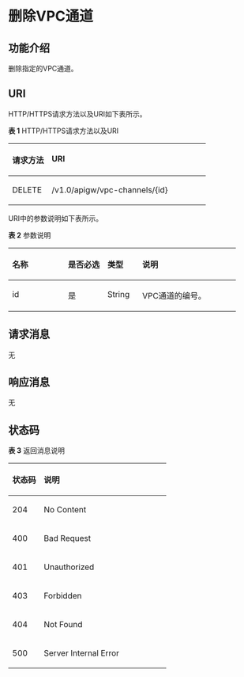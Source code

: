 # 删除VPC通道<a name="ZH-CN_TOPIC_0000001082135145"></a>

## 功能介绍<a name="zh-cn_topic_0118924575_section173482301428"></a>

删除指定的VPC通道。

## URI<a name="zh-cn_topic_0118924575_section1336323014423"></a>

HTTP/HTTPS请求方法以及URI如下表所示。

**表 1**  HTTP/HTTPS请求方法以及URI

<a name="zh-cn_topic_0118924575_table1439319294431"></a>
<table><thead align="left"><tr id="zh-cn_topic_0118924575_row1393229154314"><th class="cellrowborder" valign="top" width="20%" id="mcps1.2.3.1.1"><p id="zh-cn_topic_0118924575_p14361448204314"><a name="zh-cn_topic_0118924575_p14361448204314"></a><a name="zh-cn_topic_0118924575_p14361448204314"></a>请求方法</p>
</th>
<th class="cellrowborder" valign="top" width="80%" id="mcps1.2.3.1.2"><p id="zh-cn_topic_0118924575_p1936174864316"><a name="zh-cn_topic_0118924575_p1936174864316"></a><a name="zh-cn_topic_0118924575_p1936174864316"></a>URI</p>
</th>
</tr>
</thead>
<tbody><tr id="zh-cn_topic_0118924575_row8393122914436"><td class="cellrowborder" valign="top" width="20%" headers="mcps1.2.3.1.1 "><p id="zh-cn_topic_0118924575_p1236111482435"><a name="zh-cn_topic_0118924575_p1236111482435"></a><a name="zh-cn_topic_0118924575_p1236111482435"></a>DELETE</p>
</td>
<td class="cellrowborder" valign="top" width="80%" headers="mcps1.2.3.1.2 "><p id="zh-cn_topic_0118924575_p11361848184318"><a name="zh-cn_topic_0118924575_p11361848184318"></a><a name="zh-cn_topic_0118924575_p11361848184318"></a>/v1.0/apigw/vpc-channels/{id}</p>
</td>
</tr>
</tbody>
</table>

URI中的参数说明如下表所示。

**表 2**  参数说明

<a name="zh-cn_topic_0118924575_table18784710"></a>
<table><thead align="left"><tr id="zh-cn_topic_0118924575_row37287554"><th class="cellrowborder" valign="top" width="24.48755124487551%" id="mcps1.2.5.1.1"><p id="zh-cn_topic_0118924575_p393051"><a name="zh-cn_topic_0118924575_p393051"></a><a name="zh-cn_topic_0118924575_p393051"></a>名称</p>
</th>
<th class="cellrowborder" valign="top" width="17.348265173482652%" id="mcps1.2.5.1.2"><p id="zh-cn_topic_0118924575_p31837140"><a name="zh-cn_topic_0118924575_p31837140"></a><a name="zh-cn_topic_0118924575_p31837140"></a>是否必选</p>
</th>
<th class="cellrowborder" valign="top" width="15.308469153084694%" id="mcps1.2.5.1.3"><p id="zh-cn_topic_0118924575_p28671509"><a name="zh-cn_topic_0118924575_p28671509"></a><a name="zh-cn_topic_0118924575_p28671509"></a>类型</p>
</th>
<th class="cellrowborder" valign="top" width="42.85571442855714%" id="mcps1.2.5.1.4"><p id="zh-cn_topic_0118924575_p40690887"><a name="zh-cn_topic_0118924575_p40690887"></a><a name="zh-cn_topic_0118924575_p40690887"></a>说明</p>
</th>
</tr>
</thead>
<tbody><tr id="zh-cn_topic_0118924575_row7627537"><td class="cellrowborder" valign="top" width="24.48755124487551%" headers="mcps1.2.5.1.1 "><p id="zh-cn_topic_0118924575_p13850780"><a name="zh-cn_topic_0118924575_p13850780"></a><a name="zh-cn_topic_0118924575_p13850780"></a>id</p>
</td>
<td class="cellrowborder" valign="top" width="17.348265173482652%" headers="mcps1.2.5.1.2 "><p id="zh-cn_topic_0118924575_p48171408"><a name="zh-cn_topic_0118924575_p48171408"></a><a name="zh-cn_topic_0118924575_p48171408"></a>是</p>
</td>
<td class="cellrowborder" valign="top" width="15.308469153084694%" headers="mcps1.2.5.1.3 "><p id="zh-cn_topic_0118924575_p9569939"><a name="zh-cn_topic_0118924575_p9569939"></a><a name="zh-cn_topic_0118924575_p9569939"></a>String</p>
</td>
<td class="cellrowborder" valign="top" width="42.85571442855714%" headers="mcps1.2.5.1.4 "><p id="zh-cn_topic_0118924575_p36967632"><a name="zh-cn_topic_0118924575_p36967632"></a><a name="zh-cn_topic_0118924575_p36967632"></a>VPC通道的编号。</p>
</td>
</tr>
</tbody>
</table>

## 请求消息<a name="zh-cn_topic_0118924575_section73637302425"></a>

无

## 响应消息<a name="zh-cn_topic_0118924575_section9395153012420"></a>

无

## 状态码<a name="zh-cn_topic_0118924575_section338043011426"></a>

**表 3**  返回消息说明

<a name="zh-cn_topic_0118924575_table1338010302424"></a>
<table><thead align="left"><tr id="zh-cn_topic_0118924575_row048810308426"><th class="cellrowborder" valign="top" width="20%" id="mcps1.2.3.1.1"><p id="zh-cn_topic_0118924575_p174881730194216"><a name="zh-cn_topic_0118924575_p174881730194216"></a><a name="zh-cn_topic_0118924575_p174881730194216"></a>状态码</p>
</th>
<th class="cellrowborder" valign="top" width="80%" id="mcps1.2.3.1.2"><p id="zh-cn_topic_0118924575_p848863018429"><a name="zh-cn_topic_0118924575_p848863018429"></a><a name="zh-cn_topic_0118924575_p848863018429"></a>说明</p>
</th>
</tr>
</thead>
<tbody><tr id="zh-cn_topic_0118924575_row94881130104218"><td class="cellrowborder" valign="top" width="20%" headers="mcps1.2.3.1.1 "><p id="zh-cn_topic_0118924575_p7488163084211"><a name="zh-cn_topic_0118924575_p7488163084211"></a><a name="zh-cn_topic_0118924575_p7488163084211"></a>204</p>
</td>
<td class="cellrowborder" valign="top" width="80%" headers="mcps1.2.3.1.2 "><p id="zh-cn_topic_0118924575_p948803015424"><a name="zh-cn_topic_0118924575_p948803015424"></a><a name="zh-cn_topic_0118924575_p948803015424"></a>No Content</p>
</td>
</tr>
<tr id="zh-cn_topic_0118924575_row1948893004211"><td class="cellrowborder" valign="top" width="20%" headers="mcps1.2.3.1.1 "><p id="zh-cn_topic_0118924575_p14488113015426"><a name="zh-cn_topic_0118924575_p14488113015426"></a><a name="zh-cn_topic_0118924575_p14488113015426"></a>400</p>
</td>
<td class="cellrowborder" valign="top" width="80%" headers="mcps1.2.3.1.2 "><p id="zh-cn_topic_0118924575_p164881130154211"><a name="zh-cn_topic_0118924575_p164881130154211"></a><a name="zh-cn_topic_0118924575_p164881130154211"></a>Bad Request</p>
</td>
</tr>
<tr id="zh-cn_topic_0118924575_row9488173084210"><td class="cellrowborder" valign="top" width="20%" headers="mcps1.2.3.1.1 "><p id="zh-cn_topic_0118924575_p24883304428"><a name="zh-cn_topic_0118924575_p24883304428"></a><a name="zh-cn_topic_0118924575_p24883304428"></a>401</p>
</td>
<td class="cellrowborder" valign="top" width="80%" headers="mcps1.2.3.1.2 "><p id="zh-cn_topic_0118924575_p1848810308429"><a name="zh-cn_topic_0118924575_p1848810308429"></a><a name="zh-cn_topic_0118924575_p1848810308429"></a>Unauthorized</p>
</td>
</tr>
<tr id="zh-cn_topic_0118924575_row1488230194211"><td class="cellrowborder" valign="top" width="20%" headers="mcps1.2.3.1.1 "><p id="zh-cn_topic_0118924575_p6488133064210"><a name="zh-cn_topic_0118924575_p6488133064210"></a><a name="zh-cn_topic_0118924575_p6488133064210"></a>403</p>
</td>
<td class="cellrowborder" valign="top" width="80%" headers="mcps1.2.3.1.2 "><p id="zh-cn_topic_0118924575_p10488193018426"><a name="zh-cn_topic_0118924575_p10488193018426"></a><a name="zh-cn_topic_0118924575_p10488193018426"></a>Forbidden</p>
</td>
</tr>
<tr id="zh-cn_topic_0118924575_row174882030134217"><td class="cellrowborder" valign="top" width="20%" headers="mcps1.2.3.1.1 "><p id="zh-cn_topic_0118924575_p144883304428"><a name="zh-cn_topic_0118924575_p144883304428"></a><a name="zh-cn_topic_0118924575_p144883304428"></a>404</p>
</td>
<td class="cellrowborder" valign="top" width="80%" headers="mcps1.2.3.1.2 "><p id="zh-cn_topic_0118924575_p4488103094212"><a name="zh-cn_topic_0118924575_p4488103094212"></a><a name="zh-cn_topic_0118924575_p4488103094212"></a>Not Found</p>
</td>
</tr>
<tr id="zh-cn_topic_0118924575_row5488183024215"><td class="cellrowborder" valign="top" width="20%" headers="mcps1.2.3.1.1 "><p id="zh-cn_topic_0118924575_p17488163014423"><a name="zh-cn_topic_0118924575_p17488163014423"></a><a name="zh-cn_topic_0118924575_p17488163014423"></a>500</p>
</td>
<td class="cellrowborder" valign="top" width="80%" headers="mcps1.2.3.1.2 "><p id="zh-cn_topic_0118924575_p048813014216"><a name="zh-cn_topic_0118924575_p048813014216"></a><a name="zh-cn_topic_0118924575_p048813014216"></a>Server Internal Error</p>
</td>
</tr>
</tbody>
</table>

